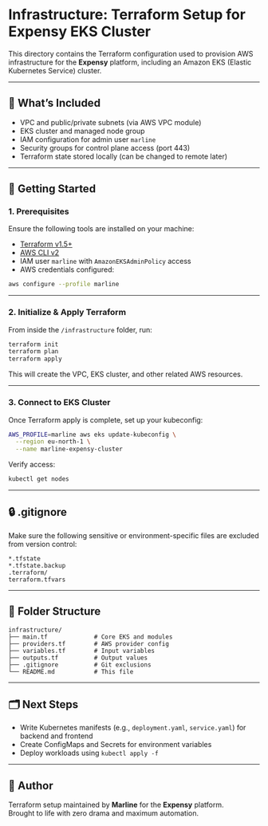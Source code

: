 # Infrastructure: Terraform Setup for Expensy EKS Cluster

This directory contains the Terraform configuration used to provision AWS infrastructure for the **Expensy** platform, including an Amazon EKS (Elastic Kubernetes Service) cluster.

---

## 🔧 What’s Included

- VPC and public/private subnets (via AWS VPC module)
- EKS cluster and managed node group
- IAM configuration for admin user `marline`
- Security groups for control plane access (port 443)
- Terraform state stored locally (can be changed to remote later)

---

## 🚀 Getting Started

### 1. Prerequisites

Ensure the following tools are installed on your machine:

- [Terraform v1.5+](https://developer.hashicorp.com/terraform/downloads)
- [AWS CLI v2](https://docs.aws.amazon.com/cli/latest/userguide/install-cliv2.html)
- IAM user `marline` with `AmazonEKSAdminPolicy` access
- AWS credentials configured:

```bash
aws configure --profile marline
```

---

### 2. Initialize & Apply Terraform

From inside the `/infrastructure` folder, run:

```bash
terraform init
terraform plan
terraform apply
```

This will create the VPC, EKS cluster, and other related AWS resources.

---

### 3. Connect to EKS Cluster

Once Terraform apply is complete, set up your kubeconfig:

```bash
AWS_PROFILE=marline aws eks update-kubeconfig \
  --region eu-north-1 \
  --name marline-expensy-cluster
```

Verify access:

```bash
kubectl get nodes
```

---

## 🔒 .gitignore

Make sure the following sensitive or environment-specific files are excluded from version control:

```
*.tfstate
*.tfstate.backup
.terraform/
terraform.tfvars
```

---

## 📁 Folder Structure

```
infrastructure/
├── main.tf             # Core EKS and modules
├── providers.tf        # AWS provider config
├── variables.tf        # Input variables
├── outputs.tf          # Output values
├── .gitignore          # Git exclusions
└── README.md           # This file
```

---

## 🗂️ Next Steps

- Write Kubernetes manifests (e.g., `deployment.yaml`, `service.yaml`) for backend and frontend
- Create ConfigMaps and Secrets for environment variables
- Deploy workloads using `kubectl apply -f`

---

## 🙌 Author

Terraform setup maintained by **Marline** for the **Expensy** platform.  
Brought to life with zero drama and maximum automation.
